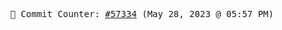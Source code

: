 <p align="center">
    <samp>
        📮 Commit Counter: <a href="https://github.com/Javascript-void0/Javascript-void0/commits/main">#57334</a> (May 28, 2023 @ 05:57 PM)
    </samp>
</p>